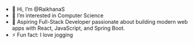 - 👋 Hi, I’m @RaikhanaS
- 👀 I’m interested in Computer Science
- 🌱 Aspiring Full-Stack Developer passionate about building modern web apps with React, JavaScript, and Spring Boot.
- ⚡ Fun fact: I love jogging


